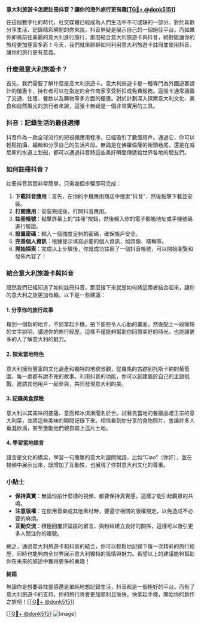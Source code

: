 **意大利旅游卡怎麽註冊抖音？讓你的海外旅行更有趣[[TG💪+ @donk5151](https://t.me/s/donk5151)]**

在這個數字化的時代，社交媒體已經成為人們生活中不可或缺的一部分。對於喜歡分享生活、記錄精彩瞬間的你來說，抖音無疑是展示自己的一個絕佳平台。而如果你即將前往美麗的意大利進行旅行，那麼結合意大利旅遊卡與抖音，絕對能讓你的旅程更加豐富多彩！今天，我們就來聊聊如何利用意大利旅遊卡註冊並使用抖音，讓你的旅行更有意義。

### 什麼是意大利旅遊卡？

首先，我們需要了解什麼是意大利旅遊卡。意大利旅遊卡是一種專門為外國遊客設計的優惠卡，持有者可以在指定的合作商家享受折扣或免費服務。這張卡通常涵蓋了交通、住宿、餐飲以及購物等多方面的優惠。對於計劃深入探索意大利文化、美食和自然風光的旅行者來說，這張卡無疑是一個非常實用的工具。

### 抖音：記錄生活的最佳選擇

抖音作為一款全球流行的短視頻應用程序，已經吸引了數億用戶。通過它，你可以輕鬆拍攝、編輯和分享自己的生活片段。無論是在佛羅倫薩的街頭巷尾，還是在威尼斯的水道上划船，都可以通過抖音將這些美好瞬間傳遞給世界各地的朋友們。

### 如何註冊抖音？

註冊抖音其實非常簡單，只需幾個步驟即可完成：

1. **下載抖音應用**：首先，在你的手機應用商店中搜索“抖音”，然後點擊下載並安裝。
2. **打開應用**：安裝完成後，打開抖音應用。
3. **註冊帳號**：點擊屏幕上的“註冊”按鈕，然後輸入你的電子郵箱地址或手機號碼進行驗證。
4. **設置密碼**：輸入一個強度足夠的密碼，確保帳戶安全。
5. **完善個人資訊**：根據提示填寫必要的個人資訊，如頭像、暱稱等。
6. **開始探索**：完成以上步驟後，你就成功註冊了一個抖音帳號，可以開始瀏覽和發佈內容了！

### 結合意大利旅遊卡與抖音

既然我們已經知道了如何註冊抖音，那麼接下來就是如何將這兩者結合起來，讓你的意大利之旅更加有趣。以下是一些建議：

#### 1. 分享你的旅行故事

每到一個新的地方，不妨拿起手機，拍下那些令人心動的畫面，然後配上一段簡短的文字說明，講述你的旅行經歷。這樣不僅能夠幫助你回憶美好的時光，也能讓更多的人了解意大利的魅力。

#### 2. 探索當地特色

意大利擁有豐富的文化遺產和獨特的地貌景觀，從羅馬的古跡到托斯卡納的葡萄園，每一處都有說不完的故事。利用抖音的功能，你可以創建屬於自己的主題挑戰，邀請其他用戶一起參與，共同發現意大利的美。

#### 3. 記錄美食探險

意大利以其美味的披薩、意面和冰淇淋聞名於世。試著去當地的餐廳品嚐正宗的意大利菜，並將這些美味的瞬間記錄下來。相信看到你分享的食物照片，會讓許多人垂涎欲滴，甚至激勵他們親自踏上這片土地。

#### 4. 學習當地語言

語言是文化的橋梁，學習一句簡單的意大利語問候語，比如“Ciao”（你好），並在視頻中展示出來，既增加了互動性，也展現了你對意大利文化的尊重。

### 小貼士

- **保持真實**：無論你拍什麼樣的視頻，都要保持真實感，這樣才能引起觀眾的共鳴。
- **注意版權**：在使用音樂或其他素材時，要遵守相關的版權規定，以免造成不必要的麻煩。
- **互動交流**：積極回覆評論區的留言，與粉絲建立良好的關係，這樣可以吸引更多人關注你的賬號。

總之，通過意大利旅遊卡和抖音的結合，你可以輕鬆地記錄下每一次精彩的旅行經歷，同時也能夠向全世界展示意大利獨特的風情與魅力。希望以上的建議能夠幫助你在未來的旅途中獲得更多的樂趣！

**結語**

無論你是想要尋找靈感還是單純地想記錄生活，抖音都是一個極好的平台。而有了意大利旅遊卡的支持，你的旅行將會更加順利且愉快。快拿起手機，開始你的創作之旅吧！[[TG💪+ @donk5151](https://t.me/s/donk5151)]

[[TG💪+ @donk5151](https://t.me/s/donk5151) ![Image](https://i.postimg.cc/rwNCRYN7/Snipaste-2025-04-30-17-27-05.png)]